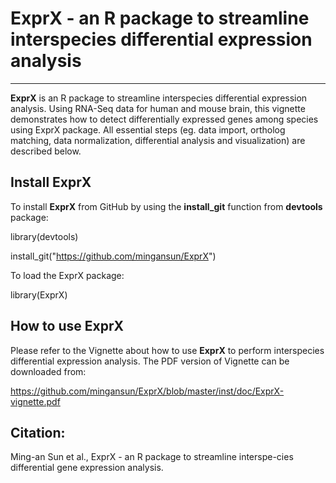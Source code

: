 # ExprX - an R package to streamline interspecies differential expression analysis
---
__ExprX__ is an R package to streamline interspecies differential expression
analysis. Using RNA-Seq data for human and mouse brain, this vignette
demonstrates how to detect differentially expressed genes among species
using ExprX package. All essential steps (eg. data import, ortholog matching,
data normalization, differential analysis and visualization) are described below.

## Install ExprX
To install __ExprX__ from GitHub by using the __install_git__ function from __devtools__ package:

library(devtools)

install_git("https://github.com/mingansun/ExprX")

To load the ExprX package:

library(ExprX)

## How to use ExprX
Please refer to the Vignette about how to use __ExprX__ to perform interspecies differential
expression analysis. The PDF version of Vignette can be downloaded from:

https://github.com/mingansun/ExprX/blob/master/inst/doc/ExprX-vignette.pdf

## Citation:
Ming-an Sun et al., ExprX - an R package to streamline interspe-cies differential gene expression analysis.

